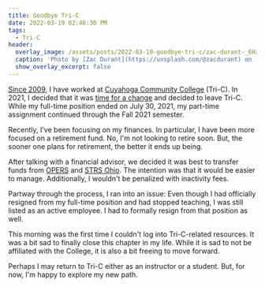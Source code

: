 ```yaml
---
title: Goodbye Tri-C
date: 2022-03-19 02:46:30 PM
tags:
  - Tri-C
header:
  overlay_image: /assets/posts/2022-03-19-goodbye-tri-c/zac-durant-_6HzPU9Hyfg-unsplash.jpg
  caption: 'Photo by [Zac Durant](https://unsplash.com/@zacdurant) on [**Unsplash**](https://unsplash.com/photos/_6HzPU9Hyfg)'
  show_overlay_excerpt: false
---
```


[Since 2009](/2009/01/15/new-job/), I have worked at [Cuyahoga Community College](https://www.tri-c.edu/) (Tri-C).  In 2021, I decided that it was [time for a change](/2021/07/30/time-for-a-change/) and decided to leave Tri-C.  While my full-time position ended on July 30, 2021, my part-time assignment continued through the Fall 2021 semester.  

Recently, I've been focusing on my finances.  In particular, I have been more focused on a retirement fund.  No, I'm not looking to retire soon.  But, the sooner one plans for retirement, the better it ends up being.

After talking with a financial advisor, we decided it was best to transfer funds from [OPERS](https://www.opers.org/) and [STRS Ohio](https://www.strsoh.org/).  The intention was that it would be easier to manage.  Additionally, I wouldn't be penalized with inactivity fees.

Partway through the process, I ran into an issue:  Even though I had officially resigned from my full-time position and had stopped teaching, I was still listed as an active employee.  I had to formally resign from that position as well.

This morning was the first time I couldn't log into Tri-C-related resources.  It was a bit sad to finally close this chapter in my life.  While it is sad to not be affiliated with the College, it is also a bit freeing to move forward.

Perhaps I may return to Tri-C either as an instructor or a student.  But, for now, I'm happy to explore my new path.
